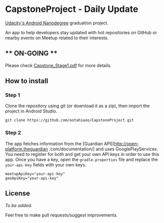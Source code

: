 # CapstoneProject - Daily Update 

[Udacity's Android Nanodegree](https://www.udacity.com/course/android-developer-nanodegree-by-google--nd801) graduation project.

An app to help developers stay updated with hot repositories on GitHub or nearby events on Meetup related to their interests.

##  ** ON-GOING **

Please check [Capstone_Stage1.pdf](https://github.com/ootahiaoo/CapstoneProject/blob/master/Capstone_Stage1.pdf) for more details.


## How to install

### Step 1
Clone the repository using git (or download it as a zip), then import the project in Android Studio.
```
git clone https://github.com/ootahiaoo/CapstoneProject.git
```

### Step 2
The app fetches information from the [Guardian API](http://open-platform.theguardian
.com/documentation/) and uses GooglePlayServices.
You need to register for both and get your own API keys in order to use this app.
Once you have a key, open the `gradle.properties` file and replace the `your-api-key` fields
with your own keys.
```
meetupApiKey="your-api-key"
geoApiKey="your-api-key"
```


## License
_To be added._

Feel free to make pull requests/suggest improvements.